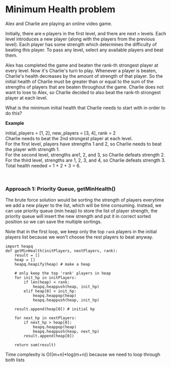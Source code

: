 # Minimum Health problem
Alex and Charlie are playing an online video game. 

Initially, there are `m` players in the first level, and there are next `n` levels. Each level introduces a new player (along with the players from the 
previous level). Each player has some strength which determines the difficulty of beating this player. To pass any level, select any available players and beat them. 

Alex has completed the game and beaten the rank-th strongest player at every level. Now it's Charlie's turn to play. Whenever a player is beaten, Charlie's health decreases by the amount of strength of that player. So the initial health of Charlie must be greater than or equal to the sum of the strengths of players that are beaten throughout the game. Charlie does not want to lose to Alex, so Charlie decided to also beat the rank-th strongest player at each level. 

What is the minimum initial health that Charlie needs to start with in order to do this?


**Example**

initial_players = [1, 2], new_players = [3, 4], rank = 2\
Charlie needs to beat the 2nd strongest player at each level.\
For the first level, players have strengths 1 and 2, so Charlie needs to beat the player with strength 1.\
For the second level, strengths are1, 2, and 3, so Charlie defeats strength 2.\
For the third level, strengths are 1, 2, 3, and 4, so Charlie defeats strength 3.\
Total health needed = 1 + 2 + 3 = 6.

<br />

### Approach 1: Priority Queue, getMinHealth()

The brute force solution would be sorting the strength of players everytime we add a new player to the list, which will be time consuming. Instead, we can use priority queue (min heap) to store the list of player strength, the priority queue will insert the new strength and put it in correct sorted position so we can save the multiple sortings.

Note that in the first loop, we keep only the top `rank` players in the initial players list because we won't choose the rest players to beat anyway.


```python3
import heapq
def getMinHealth(initPlayers, nextPlayers, rank):
    result = []
    heap = []
    heapq.heapify(heap) # make a heap
    
    # only keep the top 'rank' players in heap
    for init_hp in initPlayers:
        if len(heap) < rank:
            heapq.heappush(heap, init_hp)
        elif heap[0] < init_hp:
            heapq.heappop(heap)
            heapq.heappush(heap, init_hp)
    
    result.append(heap[0]) # initial hp
  
    for next_hp in nextPlayers:
        if next_hp > heap[0]:
            heapq.heappop(heap)
            heapq.heappush(heap, next_hp)
        result.append(heap[0])
    
    return sum(result)
```


Time complexity is O((m+n)*log(m+n)) because we need to loop through both lists
